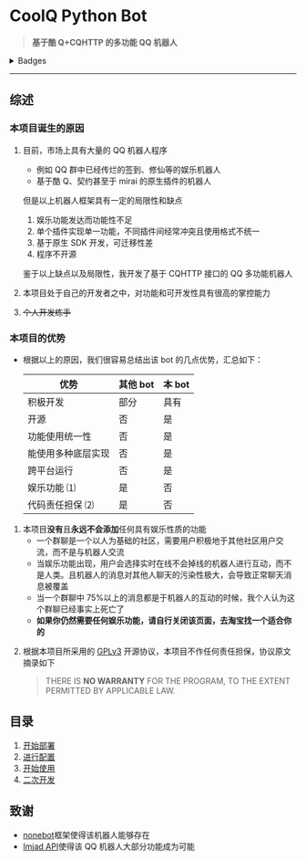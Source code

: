 # CoolQ Python Bot

> **基于酷 Q+CQHTTP 的多功能 QQ 机器人**

<details>
  <summary>Badges</summary>

![](https://github.com/mnixry/coolQPythonBot/workflows/Code%20Check/badge.svg)
![](https://api.codacy.com/project/badge/Grade/55fe934189a74bf392bfbb301dfc33d4)

![](https://img.shields.io/github/license/mnixry/coolQPythonBot)
![](https://img.shields.io/github/issues/mnixry/coolQPythonBot?color=green)
![](https://img.shields.io/github/forks/mnixry/coolQPythonBot)
![](https://img.shields.io/github/stars/mnixry/coolQPythonBot)
![](https://img.shields.io/badge/Python-3.7%2B-blue)

</details>

---

## 综述

### 本项目诞生的原因

1.  目前，市场上具有大量的 QQ 机器人程序

    - 例如 QQ 群中已经传烂的签到、修仙等的娱乐机器人
    - 基于酷 Q、契约甚至于 mirai 的原生插件的机器人

    但是以上机器人框架具有一定的局限性和缺点

    1. 娱乐功能发达而功能性不足
    2. 单个插件实现单一功能，不同插件间经常冲突且使用格式不统一
    3. 基于原生 SDK 开发，可迁移性差
    4. 程序不开源

    鉴于以上缺点以及局限性，我开发了基于 CQHTTP 接口的 QQ 多功能机器人

2.  本项目处于自己的开发者之中，对功能和可开发性具有很高的掌控能力

3.  ~~个人开发练手~~

### 本项目的优势

- 根据以上的原因，我们很容易总结出该 bot 的几点优势，汇总如下：

  | 优势               | 其他 bot | 本 bot |
  | ------------------ | -------- | ------ |
  | 积极开发           | 部分     | 具有   |
  | 开源               | 否       | 是     |
  | 功能使用统一性     | 否       | 是     |
  | 能使用多种底层实现 | 否       | 是     |
  | 跨平台运行         | 否       | 是     |
  | 娱乐功能 ⑴         | 是       | 否     |
  | 代码责任担保 ⑵     | 是       | 否     |

1. 本项目**没有**且**永远不会添加**任何具有娱乐性质的功能
   - 一个群聊是一个以人为基础的社区，需要用户积极地于其他社区用户交流，而不是与机器人交流
   - 当娱乐功能出现，用户会选择实时在线不会掉线的机器人进行互动，而不是人类。且机器人的消息对其他人聊天的污染性极大，会导致正常聊天消息被覆盖
   - 当一个群聊中 75%以上的消息都是于机器人的互动的时候，我个人认为这个群聊已经事实上死亡了
   - **如果你仍然需要任何娱乐功能，请自行关闭该页面，去淘宝找一个适合你的**

2) 根据本项目所采用的 [GPLv3](https://github.com/mnixry/coolQPythonBot/blob/master/LICENSE#L591) 开源协议，本项目不作任何责任担保，协议原文摘录如下
   > THERE IS **NO WARRANTY** FOR THE PROGRAM, TO THE EXTENT PERMITTED BY APPLICABLE LAW.

## 目录

1. [开始部署](Deployment.md)
2. [进行配置](Configuration.md)
3. [开始使用](Usages.md)
4. [二次开发](Development.md)

## 致谢

- [nonebot](https://nonebot.cqp.moe)框架使得该机器人能够存在
- [Imjad API](https://api.imjad.cn)使得该 QQ 机器人大部分功能成为可能
